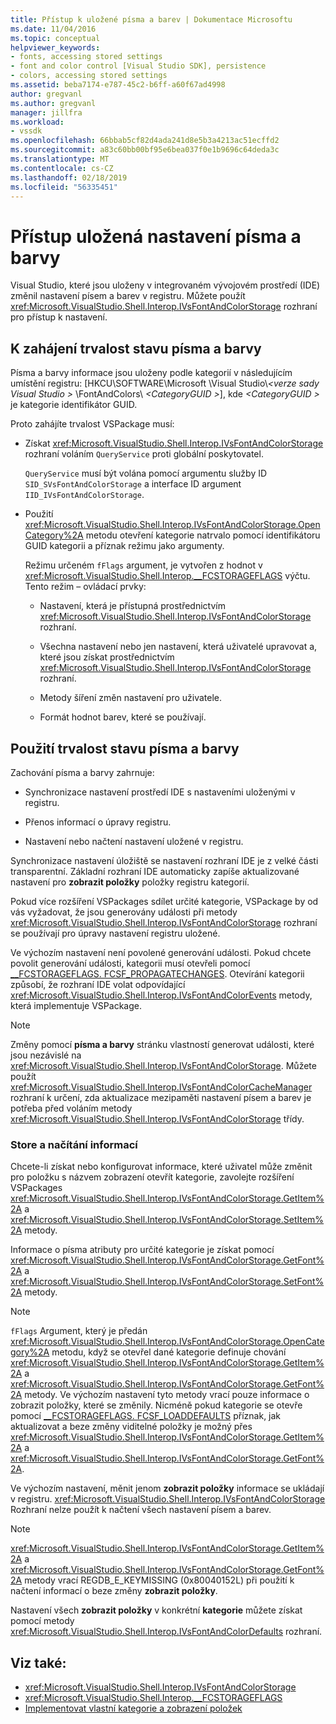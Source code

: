 ```yaml
---
title: Přístup k uložené písma a barev | Dokumentace Microsoftu
ms.date: 11/04/2016
ms.topic: conceptual
helpviewer_keywords:
- fonts, accessing stored settings
- font and color control [Visual Studio SDK], persistence
- colors, accessing stored settings
ms.assetid: beba7174-e787-45c2-b6ff-a60f67ad4998
author: gregvanl
ms.author: gregvanl
manager: jillfra
ms.workload:
- vssdk
ms.openlocfilehash: 66bbab5cf82d4ada241d8e5b3a4213ac51ecffd2
ms.sourcegitcommit: a83c60bb00bf95e6bea037f0e1b9696c64deda3c
ms.translationtype: MT
ms.contentlocale: cs-CZ
ms.lasthandoff: 02/18/2019
ms.locfileid: "56335451"
---
```

# <a name="access-stored-font-and-color-settings"></a>Přístup uložená nastavení písma a barvy

Visual Studio, které jsou uloženy v integrovaném vývojovém prostředí (IDE) změnil nastavení písem a barev v registru. Můžete použít <xref:Microsoft.VisualStudio.Shell.Interop.IVsFontAndColorStorage> rozhraní pro přístup k nastavení.

## <a name="to-initiate-state-persistence-of-fonts-and-colors"></a>K zahájení trvalost stavu písma a barvy

Písma a barvy informace jsou uloženy podle kategorií v následujícím umístění registru: [HKCU\SOFTWARE\Microsoft \Visual Studio\\*\<verze sady Visual Studio >* \FontAndColors\\  *\<CategoryGUID >*], kde  *\<CategoryGUID >* je kategorie identifikátor GUID.

Proto zahájíte trvalost VSPackage musí:

-   Získat <xref:Microsoft.VisualStudio.Shell.Interop.IVsFontAndColorStorage> rozhraní voláním `QueryService` proti globální poskytovatel.

     `QueryService` musí být volána pomocí argumentu služby ID `SID_SVsFontAndColorStorage` a interface ID argument `IID_IVsFontAndColorStorage`.

-   Použití <xref:Microsoft.VisualStudio.Shell.Interop.IVsFontAndColorStorage.OpenCategory%2A> metodu otevření kategorie natrvalo pomocí identifikátoru GUID kategorii a příznak režimu jako argumenty.

     Režimu určeném `fFlags` argument, je vytvořen z hodnot v <xref:Microsoft.VisualStudio.Shell.Interop.__FCSTORAGEFLAGS> výčtu. Tento režim – ovládací prvky:

    -   Nastavení, která je přístupná prostřednictvím <xref:Microsoft.VisualStudio.Shell.Interop.IVsFontAndColorStorage> rozhraní.

    -   Všechna nastavení nebo jen nastavení, která uživatelé upravovat a, které jsou získat prostřednictvím <xref:Microsoft.VisualStudio.Shell.Interop.IVsFontAndColorStorage> rozhraní.

    -   Metody šíření změn nastavení pro uživatele.

    -   Formát hodnot barev, které se používají.

## <a name="to-use-state-persistence-of-fonts-and-colors"></a>Použití trvalost stavu písma a barvy

Zachování písma a barvy zahrnuje:

- Synchronizace nastavení prostředí IDE s nastaveními uloženými v registru.

- Přenos informací o úpravy registru.

- Nastavení nebo načtení nastavení uložené v registru.

Synchronizace nastavení úložiště se nastavení rozhraní IDE je z velké části transparentní. Základní rozhraní IDE automaticky zapíše aktualizované nastavení pro **zobrazit položky** položky registru kategorií.

Pokud více rozšíření VSPackages sdílet určité kategorie, VSPackage by od vás vyžadovat, že jsou generovány události při metody <xref:Microsoft.VisualStudio.Shell.Interop.IVsFontAndColorStorage> rozhraní se používají pro úpravy nastavení registru uložené.

Ve výchozím nastavení není povolené generování události. Pokud chcete povolit generování události, kategorii musí otevřeli pomocí [__FCSTORAGEFLAGS. FCSF_PROPAGATECHANGES](<xref:Microsoft.VisualStudio.Shell.Interop.__FCSTORAGEFLAGS.FCSF_PROPAGATECHANGES>). Otevírání kategorii způsobí, že rozhraní IDE volat odpovídající <xref:Microsoft.VisualStudio.Shell.Interop.IVsFontAndColorEvents> metody, která implementuje VSPackage.

> [!NOTE]
> Změny pomocí **písma a barvy** stránku vlastností generovat události, které jsou nezávislé na <xref:Microsoft.VisualStudio.Shell.Interop.IVsFontAndColorStorage>. Můžete použít <xref:Microsoft.VisualStudio.Shell.Interop.IVsFontAndColorCacheManager> rozhraní k určení, zda aktualizace mezipaměti nastavení písem a barev je potřeba před voláním metody <xref:Microsoft.VisualStudio.Shell.Interop.IVsFontAndColorStorage> třídy.

### <a name="store-and-retrieve-information"></a>Store a načítání informací

Chcete-li získat nebo konfigurovat informace, které uživatel může změnit pro položku s názvem zobrazení otevřít kategorie, zavolejte rozšíření VSPackages <xref:Microsoft.VisualStudio.Shell.Interop.IVsFontAndColorStorage.GetItem%2A> a <xref:Microsoft.VisualStudio.Shell.Interop.IVsFontAndColorStorage.SetItem%2A> metody.

Informace o písma atributy pro určité kategorie je získat pomocí <xref:Microsoft.VisualStudio.Shell.Interop.IVsFontAndColorStorage.GetFont%2A> a <xref:Microsoft.VisualStudio.Shell.Interop.IVsFontAndColorStorage.SetFont%2A> metody.

> [!NOTE]
> `fFlags` Argument, který je předán <xref:Microsoft.VisualStudio.Shell.Interop.IVsFontAndColorStorage.OpenCategory%2A> metodu, když se otevřel dané kategorie definuje chování <xref:Microsoft.VisualStudio.Shell.Interop.IVsFontAndColorStorage.GetItem%2A> a <xref:Microsoft.VisualStudio.Shell.Interop.IVsFontAndColorStorage.GetFont%2A> metody. Ve výchozím nastavení tyto metody vrací pouze informace o zobrazit položky, které se změnily. Nicméně pokud kategorie se otevře pomocí [__FCSTORAGEFLAGS. FCSF_LOADDEFAULTS](<xref:Microsoft.VisualStudio.Shell.Interop.__FCSTORAGEFLAGS.FCSF_LOADDEFAULTS>) příznak, jak aktualizovat a beze změny viditelné položky je možný přes <xref:Microsoft.VisualStudio.Shell.Interop.IVsFontAndColorStorage.GetItem%2A> a <xref:Microsoft.VisualStudio.Shell.Interop.IVsFontAndColorStorage.GetFont%2A>.

Ve výchozím nastavení, měnit jenom **zobrazit položky** informace se ukládají v registru. <xref:Microsoft.VisualStudio.Shell.Interop.IVsFontAndColorStorage> Rozhraní nelze použít k načtení všech nastavení písem a barev.

> [!NOTE]
> <xref:Microsoft.VisualStudio.Shell.Interop.IVsFontAndColorStorage.GetItem%2A> a <xref:Microsoft.VisualStudio.Shell.Interop.IVsFontAndColorStorage.GetFont%2A> metody vrací REGDB_E_KEYMISSING (0x80040152L) při použití k načtení informací o beze změny **zobrazit položky**.

Nastavení všech **zobrazit položky** v konkrétní **kategorie** můžete získat pomocí metody <xref:Microsoft.VisualStudio.Shell.Interop.IVsFontAndColorDefaults> rozhraní.

## <a name="see-also"></a>Viz také:

- <xref:Microsoft.VisualStudio.Shell.Interop.IVsFontAndColorStorage>
- <xref:Microsoft.VisualStudio.Shell.Interop.__FCSTORAGEFLAGS>
- [Implementovat vlastní kategorie a zobrazení položek](../extensibility/implementing-custom-categories-and-display-items.md)